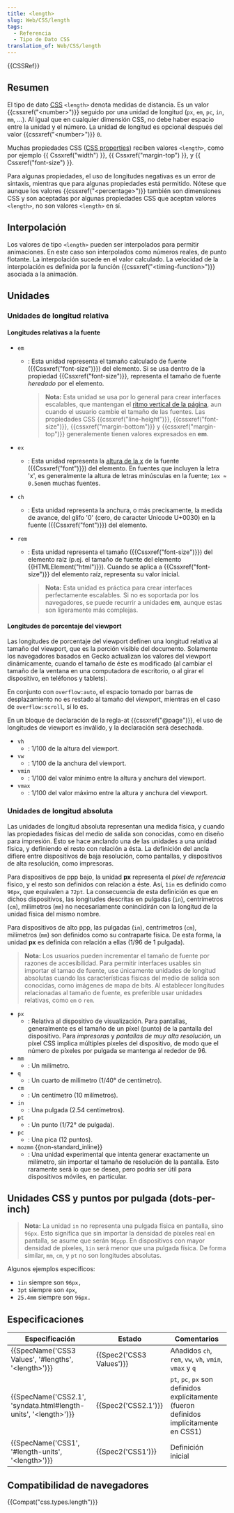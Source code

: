 ```yaml
---
title: <length>
slug: Web/CSS/length
tags:
  - Referencia
  - Tipo de Dato CSS
translation_of: Web/CSS/length
---
```

{{CSSRef}}

## Resumen

El tipo de dato [CSS](/es/docs/Web/CSS) `<length>` denota medidas de distancia. Es un valor {{cssxref("&lt;number&gt;")}} seguido por una unidad de longitud (`px`, `em`, `pc`, `in`, `mm`, …). Al igual que en cualquier dimensión CSS, no debe haber espacio entre la unidad y el número. La unidad de longitud es opcional después del valor {{cssxref("&lt;number&gt;")}} `0`.

Muchas propiedades CSS ([CSS properties](es/CSS_Reference)) reciben valores `<length>`, como por ejemplo {{ Cssxref("width") }}, {{ Cssxref("margin-top") }}, y {{ Cssxref("font-size") }}.

Para algunas propiedades, el uso de longitudes negativas es un error de sintaxis, mientras que para algunas propiedades está permitido. Nótese que aunque los valores {{cssxref("&lt;percentage&gt;")}} también son dimensiones CSS y son aceptadas por algunas propiedades CSS que aceptan valores `<length>`, no son valores `<length>` en sí.

## Interpolación

Los valores de tipo `<length>` pueden ser interpolados para permitir animaciones. En este caso son interpolados como números reales, de punto flotante. La interpolación sucede en el valor calculado. La velocidad de la interpolación es definida por la función {{cssxref("&lt;timing-function&gt;")}} asociada a la animación.

## Unidades

### Unidades de longitud relativa

#### Longitudes relativas a la fuente

- `em`

  - : Esta unidad representa el tamaño calculado de fuente ({{Cssxref("font-size")}}) del elemento. Si se usa dentro de la propiedad {{Cssxref("font-size")}}, representa el tamaño de fuente _heredado_ por el elemento.

    > **Nota:** Esta unidad se usa por lo general para crear interfaces escalables, que mantengan el [ritmo vertical de la página](http://24ways.org/2006/compose-to-a-vertical-rhythm), aun cuando el usuario cambie el tamaño de las fuentes. Las propiedades CSS {{cssxref("line-height")}}, {{cssxref("font-size")}}, {{cssxref("margin-bottom")}} y {{cssxref("margin-top")}} generalemente tienen valores expresados en **em**.

- `ex`
  - : Esta unidad representa la [altura de la x](https://es.wikipedia.org/wiki/Altura_de_la_x) de la fuente ({{Cssxref("font")}}) del elemento. En fuentes que incluyen la letra 'x', es generalmente la altura de letras minúsculas en la fuente; `1ex ≈ 0.5em`en muchas fuentes.
- `ch`
  - : Esta unidad representa la anchura, o más precisamente, la medida de avance, del glifo '0' (cero, de caracter Unicode U+0030) en la fuente ({{Cssxref("font")}}) del elemento.
- `rem`

  - : Esta unidad representa el tamaño ({{Cssxref("font-size")}}) del elemento raíz (p.ej. el tamaño de fuente del elemento {{HTMLElement("html")}}). Cuando se aplica a {{Cssxref("font-size")}} del elemento raíz, representa su valor inicial.

    > **Nota:** Esta unidad es práctica para crear interfaces perfectamente escalables. Si no es soportada por los navegadores, se puede recurrir a unidades **em**, aunque estas son ligeramente más complejas.

#### Longitudes de porcentaje del viewport

Las longitudes de porcentaje del viewport definen una longitud relativa al tamaño del viewport, que es la porción visible del documento. Solamente los navegadores basados en Gecko actualizan los valores del viewport dinámicamente, cuando el tamaño de éste es modificado (al cambiar el tamaño de la ventana en una computadora de escritorio, o al girar el dispositivo, en teléfonos y tablets).

En conjunto con `overflow:auto`, el espacio tomado por barras de desplazamiento no es restado al tamaño del viewport, mientras en el caso de `overflow:scroll`, sí lo es.

En un bloque de declaración de la regla-at {{cssxref("@page")}}, el uso de longitudes de viewport es inválido, y la declaración será desechada.

- `vh`
  - : 1/100 de la altura del viewport.
- `vw`
  - : 1/100 de la anchura del viewport.
- `vmin`
  - : 1/100 del valor mínimo entre la altura y anchura del viewport.
- `vmax`
  - : 1/100 del valor máximo entre la altura y anchura del viewport.

### Unidades de longitud absoluta

Las unidades de longitud absoluta representan una medida física, y cuando las propiedades físicas del medio de salida son conocidas, como en diseño para impresión. Esto se hace anclando una de las unidades a una unidad física, y definiendo el resto con relación a ésta. La definición del ancla difiere entre dispositivos de baja resolución, como pantallas, y dispositivos de alta resolución, como impresoras.

Para dispositivos de ppp bajo, la unidad **px** representa el _píxel de referencia_ físico, y el resto son definidos con relación a éste. Así, `1in` es definido como `96px`, que equivalen a `72pt`. La consecuencia de esta definición es que en dichos dispositivos, las longitudes descritas en pulgadas (`in`), centrímetros (`cm`), milímetros (`mm`) no necesariamente conincidirán con la longitud de la unidad física del mismo nombre.

Para dispositivos de alto ppp, las pulgadas (`in`), centrímetros (`cm`), milímetros (`mm`) son definidos como su contraparte física. De esta forma, la unidad **px** es definida con relación a ellas (1/96 de 1 pulgada).

> **Nota:** Los usuarios pueden incrementar el tamaño de fuente por razones de accesibilidad. Para permitir interfaces usables sin importar el tamao de fuente, use únicamente unidades de longitud absolutas cuando las características físicas del medio de salida son conocidas, como imágenes de mapa de bits. Al establecer longitudes relacionadas al tamaño de fuente, es preferible usar unidades relativas, como `em` o `rem`.

- `px`
  - : Relativa al dispositivo de visualización.
    Para pantallas, generalmente es el tamaño de un píxel (punto) de la pantalla del dispositivo.
    Para _impresoras_ y _pantallas de muy alta resolución_, un píxel CSS implica múltiples píxeles del dispositivo, de modo que el número de píxeles por pulgada se mantenga al rededor de 96.
- `mm`
  - : Un milímetro.
- `q`
  - : Un cuarto de milímetro (1/40° de centímetro).
- `cm`
  - : Un centímetro (10 milímetros).
- `in`
  - : Una pulgada (2.54 centímetros).
- `pt`
  - : Un punto (1/72° de pulgada).
- `pc`
  - : Una pica (12 puntos).
- `mozmm` {{non-standard_inline}}
  - : Una unidad experimental que intenta generar exactamente un milímetro, sin importar el tamaño de resolución de la pantalla. Esto raramente será lo que se desea, pero podría ser útil para dispositivos móviles, en particular.

## Unidades CSS y puntos por pulgada (dots-per-inch)

> **Nota:** La unidad `in` no representa una pulgada física en pantalla, sino `96px`. Esto significa que sin importar la densidad de píxeles real en pantalla, se asume que serán `96ppp`. En dispositivos con mayor densidad de píxeles, `1in` será menor que una pulgada física. De forma similar, `mm`, `cm`, y `pt` no son longitudes absolutas.

Algunos ejemplos específicos:

- `1in` siempre son `96px,`
- `3pt` siempre son `4px`,
- `25.4mm` siempre son `96px.`

## Especificaciones

| Especificación                                                                               | Estado                           | Comentarios                                                                             |
| -------------------------------------------------------------------------------------------- | -------------------------------- | --------------------------------------------------------------------------------------- |
| {{SpecName('CSS3 Values', '#lengths', '&lt;length&gt;')}}                 | {{Spec2('CSS3 Values')}} | Añadidos `ch`, `rem`, `vw`, `vh`, `vmin`, `vmax` y `q`                                  |
| {{SpecName('CSS2.1', 'syndata.html#length-units', '&lt;length&gt;')}} | {{Spec2('CSS2.1')}}         | `pt`, `pc`, `px` son definidos explícitamente (fueron definidos implícitamente en CSS1) |
| {{SpecName('CSS1', '#length-units', '&lt;length&gt;')}}                     | {{Spec2('CSS1')}}         | Definición inicial                                                                      |

## Compatibilidad de navegadores

{{Compat("css.types.length")}}
